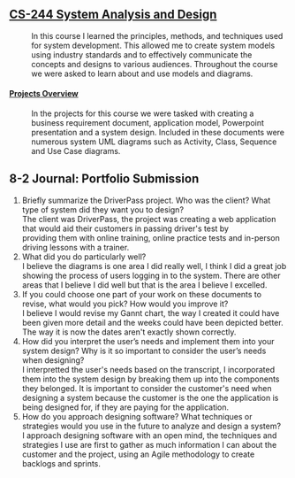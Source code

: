 ## <u>CS-244 System Analysis and Design</u>
<dd>In this course I learned the principles, methods, and techniques used for system development.  This allowed me to create system models using industry standards and to effectively communicate the concepts and designs to various audiences.  Throughout the course we were asked to learn about and use models and diagrams.</dd>

<dl>
    <dt><h4><u>Projects Overview</u></h4></dt>
    <dd>In the projects for this course we were tasked with creating a business requirement document, application model, Powerpoint presentation and a system design.  Included in these documents were numerous system UML diagrams such as Activity, Class, Sequence and Use Case diagrams.</dd>
</dl>

## 8-2 Journal: Portfolio Submission
1.  Briefly summarize the DriverPass project. Who was the client? What type of system did they want you to design?  
   The client was DriverPass, the project was creating a web application that would aid their customers in passing driver's test by  
    providing them with online training, online practice tests and in-person driving lessons with a trainer. 
2. What did you do particularly well?  
   I believe the diagrams is one area I did really well, I think I did a great job showing the process of users logging in to the system.  There are other areas that I believe I did well but that is the area I believe I excelled.  
3.  If you could choose one part of your work on these documents to revise, what would you pick? How would you improve it?  
   I believe I would revise my Gannt chart, the way I created it could have been given more detail and the weeks could have been depicted better.  The way it is now the dates aren't exactly shown correctly.
4.  How did you interpret the user’s needs and implement them into your system design? Why is it so important to consider the user’s needs when designing?  
   I interpretted the user's needs based on the transcript, I incorporated them into the system design by breaking them up into the components they belonged.  It is important to consider the customer's need when designing a system because the customer is the one the application is being designed for, if they are paying for the application.
5.  How do you approach designing software? What techniques or strategies would you use in the future to analyze and design a system?  
   I approach designing software with an open mind, the techniques and strategies I use are first to gather as much information I can about the customer and the project, using an Agile methodology to create backlogs and sprints.
